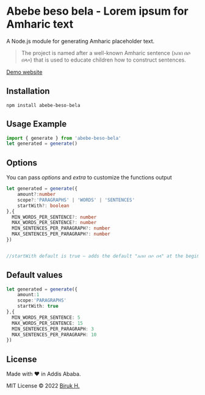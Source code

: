 # Abebe beso bela - Lorem ipsum for Amharic text

A Node.js module for generating Amharic placeholder text.

> The project is named after a well-known Amharic sentence (አበበ በሶ በላ።) that is used to educate children how to construct sentences.

[Demo website](http://abebe-beso-bela.vercel.app/)

## Installation

```npm
npm install abebe-beso-bela
```

## Usage Example

```ts
import { generate } from 'abebe-beso-bela'
let generated = generate()
```

## Options

You can pass _options_ and _extra_ to customize the functions output

```ts
let generated = generate({
    amount?:number
    scope?:'PARAGRAPHS' | 'WORDS' | 'SENTENCES'
    startWith?: boolean
},{
  MIN_WORDS_PER_SENTENCE?: number
  MAX_WORDS_PER_SENTENCE?: number
  MIN_SENTENCES_PER_PARAGRAPH?: number
  MAX_SENTENCES_PER_PARAGRAPH?: number
})


//startWith default is true — adds the default "አበበ በሶ በላ" at the beginning of the generated output
```

## Default values

```ts
let generated = generate({
    amount:1
    scope:'PARAGRAPHS'
    startWith: true
},{
  MIN_WORDS_PER_SENTENCE: 5
  MAX_WORDS_PER_SENTENCE: 15
  MIN_SENTENCES_PER_PARAGRAPH: 3
  MAX_SENTENCES_PER_PARAGRAPH: 10
})
```

## License

Made with &hearts; in Addis Ababa.

MIT License &copy; 2022 [Biruk H.](https://biruk.kelaltech.com/)

